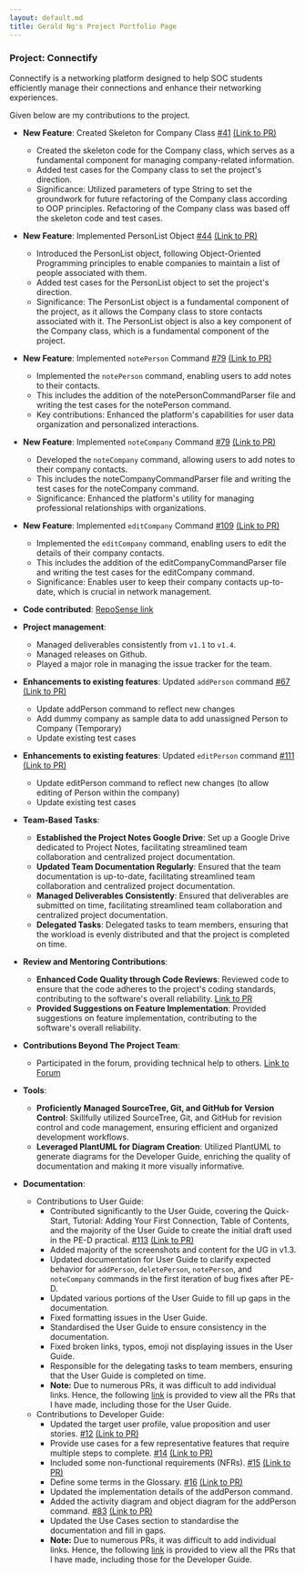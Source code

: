 ```yaml
---
layout: default.md
title: Gerald Ng's Project Portfolio Page
---
```


### Project: Connectify

Connectify is a networking platform designed to help SOC students efficiently manage their connections and enhance their networking experiences.

Given below are my contributions to the project.

* **New Feature**: Created Skeleton for Company Class [\#41](https://github.com/AY2324S1-CS2103T-T15-4/tp/issues/41) [(Link to PR)](https://github.com/AY2324S1-CS2103T-T15-4/tp/pull/48)
  * Created the skeleton code for the Company class, which serves as a fundamental component for managing company-related information.
  * Added test cases for the Company class to set the project's direction.
  * Significance: Utilized parameters of type String to set the groundwork for future refactoring of the Company class according to OOP principles. Refactoring of the Company class was based off the skeleton code and test cases.

* **New Feature**: Implemented PersonList Object [\#44](https://github.com/AY2324S1-CS2103T-T15-4/tp/issues/44) [(Link to PR)](https://github.com/AY2324S1-CS2103T-T15-4/tp/pull/64)
  * Introduced the PersonList object, following Object-Oriented Programming principles to enable companies to maintain a list of people associated with them.
  * Added test cases for the PersonList object to set the project's direction.
  * Significance: The PersonList object is a fundamental component of the project, as it allows the Company class to store contacts associated with it. The PersonList object is also a key component of the Company class, which is a fundamental component of the project.

* **New Feature**: Implemented `notePerson` Command [\#79](https://github.com/AY2324S1-CS2103T-T15-4/tp/issues/79) [(Link to PR)](https://github.com/AY2324S1-CS2103T-T15-4/tp/pull/94)
  * Implemented the `notePerson` command, enabling users to add notes to their contacts.
  * This includes the addition of the notePersonCommandParser file and writing the test cases for the notePerson command.
  * Key contributions: Enhanced the platform's capabilities for user data organization and personalized interactions.

* **New Feature**: Implemented `noteCompany` Command [\#79](https://github.com/AY2324S1-CS2103T-T15-4/tp/issues/79) [(Link to PR)](https://github.com/AY2324S1-CS2103T-T15-4/tp/pull/94)
  * Developed the `noteCompany` command, allowing users to add notes to their company contacts.
  * This includes the noteCompanyCommandParser file and writing the test cases for the noteCompany command.
  * Significance: Enhanced the platform's utility for managing professional relationships with organizations.

* **New Feature**: Implemented `editCompany` Command [\#109](https://github.com/AY2324S1-CS2103T-T15-4/tp/issues/109) [(Link to PR)](https://github.com/AY2324S1-CS2103T-T15-4/tp/pull/116)
  * Implemented the `editCompany` command, enabling users to edit the details of their company contacts.
  * This includes the addition of the editCompanyCommandParser file and writing the test cases for the editCompany command.
  * Significance: Enables user to keep their company contacts up-to-date, which is crucial in network management.


* **Code contributed**: [RepoSense link](https://nus-cs2103-ay2324s1.github.io/tp-dashboard/?search=T15-4&sort=groupTitle&sortWithin=title&timeframe=commit&mergegroup=&groupSelect=groupByRepos&breakdown=true&checkedFileTypes=docs~functional-code~test-code&since=2023-09-22&tabOpen=true&tabType=authorship&tabAuthor=geraldngjx&tabRepo=AY2324S1-CS2103T-T15-4%2Ftp%5Bmaster%5D&authorshipIsMergeGroup=false&authorshipFileTypes=docs~functional-code~test-code&authorshipIsBinaryFileTypeChecked=false&authorshipIsIgnoredFilesChecked=false)


* **Project management**:
  * Managed deliverables consistently from `v1.1` to `v1.4`.
  * Managed releases on Github.
  * Played a major role in managing the issue tracker for the team.


* **Enhancements to existing features**: Updated `addPerson` command [\#67](https://github.com/AY2324S1-CS2103T-T15-4/tp/issues/67) [(Link to PR)](https://github.com/AY2324S1-CS2103T-T15-4/tp/pull/70)
  * Update addPerson command to reflect new changes
  * Add dummy company as sample data to add unassigned Person to Company (Temporary)
  * Update existing test cases

* **Enhancements to existing features**: Updated `editPerson` command [\#111](https://github.com/AY2324S1-CS2103T-T15-4/tp/issues/111) [(Link to PR)](https://github.com/AY2324S1-CS2103T-T15-4/tp/pull/116)
  * Update editPerson command to reflect new changes (to allow editing of Person within the company)
  * Update existing test cases


* **Team-Based Tasks**:
  * **Established the Project Notes Google Drive**: Set up a Google Drive dedicated to Project Notes, facilitating streamlined team collaboration and centralized project documentation.
  * **Updated Team Documentation Regularly**: Ensured that the team documentation is up-to-date, facilitating streamlined team collaboration and centralized project documentation.
  * **Managed Deliverables Consistently**: Ensured that deliverables are submitted on time, facilitating streamlined team collaboration and centralized project documentation.
  * **Delegated Tasks**: Delegated tasks to team members, ensuring that the workload is evenly distributed and that the project is completed on time.


* **Review and Mentoring Contributions**:
  * **Enhanced Code Quality through Code Reviews**: Reviewed code to ensure that the code adheres to the project's coding standards, contributing to the software's overall reliability. [Link to PR](https://github.com/AY2324S1-CS2103T-T15-4/tp/pull/76#discussion_r1369009015)
  * **Provided Suggestions on Feature Implementation**: Provided suggestions on feature implementation, contributing to the software's overall reliability.


* **Contributions Beyond The Project Team**:
  * Participated in the forum, providing technical help to others. [Link to Forum](https://github.com/nus-cs2103-AY2324S1/forum/issues/36#issuecomment-1695275085)


* **Tools**:
  * **Proficiently Managed SourceTree, Git, and GitHub for Version Control**: Skillfully utilized SourceTree, Git, and GitHub for revision control and code management, ensuring efficient and organized development workflows.
  * **Leveraged PlantUML for Diagram Creation**: Utilized PlantUML to generate diagrams for the Developer Guide, enriching the quality of documentation and making it more visually informative.

* **Documentation**:
  * Contributions to User Guide:
    * Contributed significantly to the User Guide, covering the Quick-Start, Tutorial: Adding Your First Connection, Table of Contents, and the majority of the User Guide to create the initial draft used in the PE-D practical. [\#113](https://github.com/AY2324S1-CS2103T-T15-4/tp/issues/113) [(Link to PR)](https://github.com/AY2324S1-CS2103T-T15-4/tp/pull/120)
    * Added majority of the screenshots and content for the UG in v1.3.
    * Updated documentation for User Guide to clarify expected behavior for `addPerson`, `deletePerson`, `notePerson`, and `noteCompany` commands in the first iteration of bug fixes after PE-D.
    * Updated various portions of the User Guide to fill up gaps in the documentation.
    * Fixed formatting issues in the User Guide.
    * Standardised the User Guide to ensure consistency in the documentation.
    * Fixed broken links, typos, emoji not displaying issues in the User Guide.
    * Responsible for the delegating tasks to team members, ensuring that the User Guide is completed on time.
    * **Note:** Due to numerous PRs, it was difficult to add individual links. Hence, the following [link](https://github.com/AY2324S1-CS2103T-T15-4/tp/pulls?q=is%3Apr+is%3Aclosed+author%3Ageraldngjx) is provided to view all the PRs that I have made, including those for the User Guide.
  * Contributions to Developer Guide:
    * Updated the target user profile, value proposition and user stories. [\#12](https://github.com/AY2324S1-CS2103T-T15-4/tp/issues/12) [(Link to PR)](https://github.com/AY2324S1-CS2103T-T15-4/tp/pull/23)
    * Provide use cases for a few representative features that require multiple steps to complete. [\#14](https://github.com/AY2324S1-CS2103T-T15-4/tp/issues/14) [(Link to PR)](https://github.com/AY2324S1-CS2103T-T15-4/tp/pull/23)
    * Included some non-functional requirements (NFRs). [\#15](https://github.com/AY2324S1-CS2103T-T15-4/tp/issues/15) [(Link to PR)](https://github.com/AY2324S1-CS2103T-T15-4/tp/pull/23)
    * Define some terms in the Glossary. [\#16](https://github.com/AY2324S1-CS2103T-T15-4/tp/issues/16) [(Link to PR)](https://github.com/AY2324S1-CS2103T-T15-4/tp/pull/23)
    * Updated the implementation details of the addPerson command.
    * Added the activity diagram and object diagram for the addPerson command. [\#83](https://github.com/AY2324S1-CS2103T-T15-4/tp/issues/83) [(Link to PR)](https://github.com/AY2324S1-CS2103T-T15-4/tp/pull/85)
    * Updated the Use Cases section to standardise the documentation and fill in gaps.
    * **Note:** Due to numerous PRs, it was difficult to add individual links. Hence, the following [link](https://github.com/AY2324S1-CS2103T-T15-4/tp/pulls?q=is%3Apr+is%3Aclosed+author%3Ageraldngjx) is provided to view all the PRs that I have made, including those for the Developer Guide.
